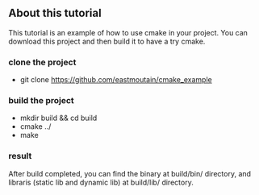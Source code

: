## About this tutorial

This tutorial is an example of how to use cmake in your project. You can download this project and then build it to have a try cmake.

### clone the project

- git clone https://github.com/eastmoutain/cmake_example

### build the project

- mkdir build && cd build
- cmake ../
- make

### result

After build completed, you can find the binary at build/bin/ directory, and libraris (static lib and dynamic lib) at build/lib/ directory.


